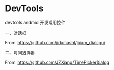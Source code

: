 # DevTools
devtools
android 开发常用控件

一、对话框

From:
https://github.com/jjdxmashl/jjdxm_dialogui


二、时间选择器

From:
https://github.com/JZXiang/TimePickerDialog